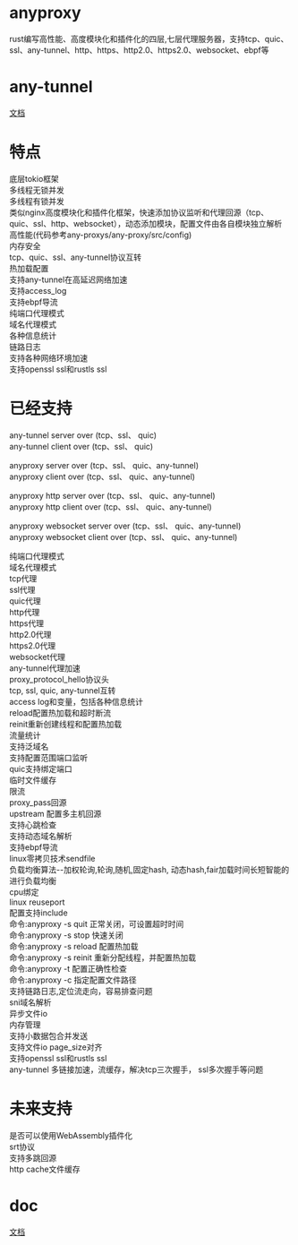 # anyproxy
rust编写高性能、高度模块化和插件化的四层,七层代理服务器，支持tcp、quic、ssl、any-tunnel、http、https、http2.0、https2.0、websocket、ebpf等  

# any-tunnel
[文档](https://github.com/yefy/any-proxys/blob/main/any-tunnel/README.md)

# 特点
底层tokio框架  
多线程无锁并发  
多线程有锁并发  
类似nginx高度模块化和插件化框架，快速添加协议监听和代理回源（tcp、quic、ssl、http、websocket），动态添加模块，配置文件由各自模块独立解析    
高性能(代码参考any-proxys/any-proxy/src/config)  
内存安全  
tcp、quic、ssl、any-tunnel协议互转  
热加载配置  
支持any-tunnel在高延迟网络加速  
支持access_log  
支持ebpf导流  
纯端口代理模式  
域名代理模式  
各种信息统计  
链路日志  
支持各种网络环境加速  
支持openssl ssl和rustls ssl  

# 已经支持
any-tunnel server over (tcp、ssl、 quic)  
any-tunnel client over (tcp、ssl、 quic)  

anyproxy server over (tcp、ssl、 quic、any-tunnel)  
anyproxy client over (tcp、ssl、 quic、any-tunnel)  

anyproxy http server over (tcp、ssl、 quic、any-tunnel)  
anyproxy http client over (tcp、ssl、 quic、any-tunnel)  

anyproxy websocket server over (tcp、ssl、 quic、any-tunnel)  
anyproxy websocket client over (tcp、ssl、 quic、any-tunnel)  


纯端口代理模式  
域名代理模式  
tcp代理  
ssl代理  
quic代理  
http代理  
https代理  
http2.0代理  
https2.0代理  
websocket代理  
any-tunnel代理加速  
proxy_protocol_hello协议头   
tcp, ssl, quic, any-tunnel互转  
access log和变量，包括各种信息统计    
reload配置热加载和超时断流    
reinit重新创建线程和配置热加载  
流量统计  
支持泛域名  
支持配置范围端口监听   
quic支持绑定端口  
临时文件缓存  
限流  
proxy_pass回源  
upstream 配置多主机回源  
支持心跳检查  
支持动态域名解析  
支持ebpf导流  
linux零拷贝技术sendfile  
负载均衡算法--加权轮询,轮询,随机,固定hash, 动态hash,fair加载时间长短智能的进行负载均衡  
cpu绑定  
linux reuseport  
配置支持include  
命令:anyproxy -s quit 正常关闭，可设置超时时间  
命令:anyproxy -s stop 快速关闭  
命令:anyproxy -s reload 配置热加载  
命令:anyproxy -s reinit 重新分配线程，并配置热加载  
命令:anyproxy -t 配置正确性检查  
命令:anyproxy -c 指定配置文件路径  
支持链路日志,定位流走向，容易排查问题  
sni域名解析  
异步文件io  
内存管理  
支持小数据包合并发送  
支持文件io page_size对齐  
支持openssl ssl和rustls ssl  
any-tunnel 多链接加速，流缓存，解决tcp三次握手， ssl多次握手等问题   

# 未来支持
是否可以使用WebAssembly插件化  
srt协议  
支持多跳回源  
http cache文件缓存  

# doc
[文档](https://github.com/yefy/any-proxys/tree/main/any-proxy/doc)  